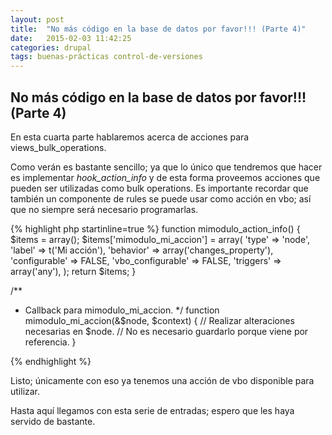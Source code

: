 ```yaml
---
layout: post
title:  "No más código en la base de datos por favor!!! (Parte 4)"
date:   2015-02-03 11:42:25
categories: drupal
tags: buenas-prácticas control-de-versiones
---
```


## No más código en la base de datos por favor!!! (Parte 4)

En esta cuarta parte hablaremos acerca de acciones para views_bulk_operations.

Como verán es bastante sencillo; ya que lo único que tendremos que hacer es implementar *hook_action_info* y de esta forma proveemos acciones que pueden ser utilizadas como bulk operations. Es importante recordar que también un componente de rules se puede usar como acción en vbo; así que no siempre será necesario programarlas.


{% highlight php startinline=true %}
function mimodulo_action_info() {
  $items = array();
  $items['mimodulo_mi_accion'] = array(
    'type' => 'node',
    'label' => t('Mi acción'),
    'behavior' => array('changes_property'),
    'configurable' => FALSE,
    'vbo_configurable' => FALSE,
    'triggers' => array('any'),
  );
  return $items;
}

/**
 * Callback para mimodulo_mi_accion.
 */
function mimodulo_mi_accion(&$node, $context) {
  // Realizar alteraciones necesarias en $node.
  // No es necesario guardarlo porque viene por referencia.
}

{% endhighlight %}

Listo; únicamente con eso ya tenemos una acción de vbo disponible para utilizar.

Hasta aquí llegamos con esta serie de entradas; espero que les haya servido de bastante.
